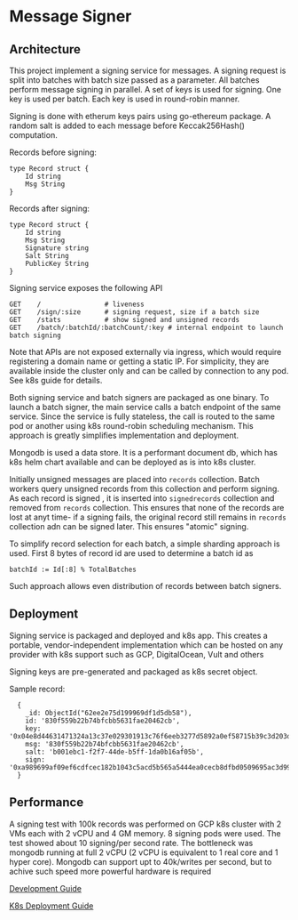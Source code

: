 # Message Signer

## Architecture

This project implement a signing service for messages.
A signing request is split into batches with batch size
passed as a parameter. All batches perform message signing in parallel.
A set of keys is used for signing. One key is used per batch. Each 
key is used in round-robin manner.

Signing is done with etherum keys pairs using go-ethereum package. A random salt is
added to each message before Keccak256Hash() computation.

Records before signing:
```
type Record struct {
    Id string
    Msg String
}
```

Records after signing:
```
type Record struct {
    Id string
    Msg String
    Signature string
    Salt String
    PublicKey String
}
```

Signing service exposes the following API

```
GET    /                # liveness         
GET    /sign/:size      # signing request, size if a batch size      
GET    /stats           # show signed and unsigned records         
GET    /batch/:batchId/:batchCount/:key # internal endpoint to launch batch signing
```
Note that APIs are not exposed externally via ingress, which would
require registering a domain name or getting a static IP.
For simplicity, they are available inside the cluster only 
and can be called by connection to any pod. See k8s guide for details.


Both signing service and batch signers are packaged as one
binary. To launch a batch signer, the main service calls a batch endpoint
of the same service. Since the service is fully stateless, the call is routed
to the same pod or another using k8s round-robin scheduling mechanism.
This approach is greatly simplifies implementation and deployment.

Mongodb is used a data store. It is a performant  document db, which has 
k8s helm chart available and can be deployed as is into k8s cluster.

Initially unsigned messages are placed into `records` collection. Batch workers query unsigned records from
this collection and perform signing. As each record is signed , it is inserted into
`signedrecords` collection and removed from `records` collection. This 
ensures that none of the records are lost at anyt time- if a signing fails,
the original record still remains in `records` collection adn can be 
signed later. This ensures "atomic" signing.

To simplify record selection for each batch, a simple sharding 
approach is used. First 8 bytes of record id are used to determine a batch id 
as 
```
batchId := Id[:8] % TotalBatches
```
Such approach allows even distribution of records between batch signers.

## Deployment

Signing service is packaged and deployed and k8s app. This 
creates a portable, vendor-independent implementation which can
be hosted on any provider with k8s support such as GCP, DigitalOcean, Vult and others

Signing keys are pre-generated and packaged as k8s secret object.

Sample record:
```
  {
    _id: ObjectId("62ee2e75d199969df1d5db58"),
    id: '830f559b22b74bfcbb5631fae20462cb',
    key: '0x04e8d44631471324a13c37e029301913c76f6eeb3277d5892a0ef58715b39c3d203d2c60f842442890e8ffaacfa4acc3eb061bab813a6f56ba629691d996a09de0',
    msg: '830f559b22b74bfcbb5631fae20462cb',
    salt: 'b001ebc1-f2f7-44de-b5ff-1da0b16af05b',
    sign: '0xa989699af09ef6cdfcec182b1043c5acd5b565a5444ea0cecb8dfbd0509695ac3d9905b32246774d46af617d122cdcea3a273a71287082feffaa4c3b9fccd82f01'
  }
```

## Performance
A signing test with 100k records was performed on GCP k8s cluster
with 2 VMs each with 2 vCPU and 4 GM memory. 8 signing pods
were used. The test showed
about 10 signing/per second rate. The bottleneck was mongodb
running at full 2 vCPU (2 vCPU is equivalent to 1 real core and 1 hyper core).
Mongodb can support upt to 40k/writes per second, but to achive
such speed more powerful hardware is required


[Development Guide](DEVELOP.md)

[K8s Deployment Guide](K8S.md)


